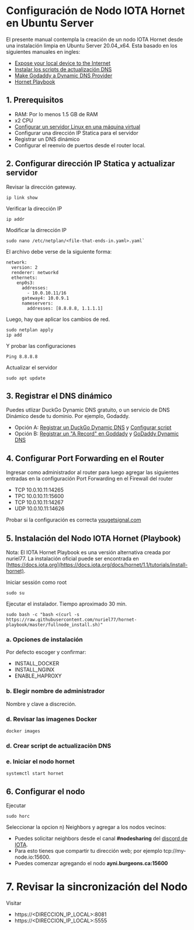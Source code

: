 # Configuración de Nodo IOTA Hornet en Ubuntu Server
El presente manual contempla la creación de un nodo IOTA Hornet desde una instalación limpia en Ubuntu Server 20.04_x64.
Esta basado en los siguientes manuales en ingles:
- [Expose your local device to the Internet](https://docs.iota.org/docs/general/0.1/how-to-guides/expose-your-local-device)
- [Instalar los scripts de actualización DNS](https://www.duckdns.org/install.jsp)
- [Make Godaddy a Dynamic DNS Provider](https://forum.htpcguides.com/Thread-Linux-Make-godaddy-com-a-dynamic-dns-provider)
- [Hornet Playbook](https://github.com/nuriel77/hornet-playbook)

## 1. Prerequisitos
- RAM: Por lo menos 1.5 GB de RAM
- x2 CPU
- [Configurar un servidor Linux en una máquina virtual](https://docs.iota.org/docs/general/0.1/how-to-guides/set-up-virtual-machine)
- Configurar una dirección IP Statica para el servidor
- Registrar un DNS dinámico
- Configurar el reenvío de puertos desde el router local.

## 2. Configurar dirección IP Statica y actualizar servidor
Revisar la dirección gateway.
```
ip link show
```
Verificar la dirección IP
```
ip addr
```
Modificar la dirrección IP
```
sudo nano /etc/netplan/<file-that-ends-in.yaml>.yaml`
```
El archivo debe verse de la siguiente forma:

```
network:
  version: 2
  renderer: networkd
  ethernets:
    enp0s3:
      addresses:
        - 10.0.10.11/16
      gateway4: 10.0.9.1
      nameservers:
        addresses: [8.8.8.8, 1.1.1.1]
```
Luego, hay que aplicar los cambios de red.
```
sudo netplan apply
ip add
```
Y probar las configuraciones
```
Ping 8.8.8.8
```
Actualizar el servidor
```
sudo apt update
```
## 3. Registrar el DNS dinámico 
Puedes utlizar DuckGo Dynamic DNS gratuito, o un servicio de DNS Dinámico desde tu dominio. Por ejemplo, Godaddy.
- Opción A: [Registrar un DuckGo Dynamic DNS](https://www.duckdns.org/) y [Configurar script](https://www.duckdns.org/install.jsp)
- Opción B: [Registrar un "A Record" en Goddady](https://ca.godaddy.com/help/add-an-a-record-19238) y [GoDaddy Dynamic DNS](https://github.com/Agro-iot/Plataforma-y-visualizacion/blob/main/IOTA/IOTA%20Hornet%20en%20Ubuntu%20Server.md)

## 4. Configurar Port Forwarding en el Router
Ingresar como administrador al router para luego agregar las siguientes entradas en la configuración Port Forwarding en el Firewall del router
- TCP 10.0.10.11:14265 
- TPC 10.0.10.11:15600
- TCP 10.0.10.11:14267
- UDP 10.0.10.11:14626

Probar si la configuración es correcta [yougetsignal.com](https://www.yougetsignal.com/tools/open-ports/)

## 5. Instalación del Nodo IOTA Hornet (Playbook)
Nota: El IOTA Hornet Playbook es una versión alternativa creada por nuriel77. La instalación oficial puede ser encontrada en [https://docs.iota.org](https://docs.iota.org/docs/hornet/1.1/tutorials/install-hornet).

Iniciar sessión como root
```
sudo su
```
Ejecutar el instalador. Tiempo aproximado 30 min.
```
sudo bash -c "bash <(curl -s https://raw.githubusercontent.com/nuriel77/hornet-playbook/master/fullnode_install.sh)"
```
### a. Opciones de instalación
Por defecto escoger y confirmar:
- INSTALL_DOCKER
- INSTALL_NGINX
- ENABLE_HAPROXY

### b. Elegir nombre de administrador
Nombre y clave a discreción.

### d. Revisar las imagenes Docker
```
docker images
```
### d. Crear script de actualizaciòn DNS

### e. Iniciar el nodo hornet
```
systemctl start hornet
```
## 6. Configurar el nodo
Ejecutar
```
sudo horc
```
Seleccionar la opcion n) Neighbors y agregar a los nodos vecinos:
- Puedes solicitar neighbors desde el canal **#nodesharing** del [discord de IOTA](discord.iota.org). 
- Para esto tienes que compartir tu dirección web; por ejemplo tcp://my-node.io:15600.
- Puedes comenzar agregando el nodo **ayni.burgeons.ca:15600**

# 7. Revisar la sincronización del Nodo
Visitar
- https://<DIRECCION_IP_LOCAL>:8081
- https://<DIRECCION_IP_LOCAL>:5555


